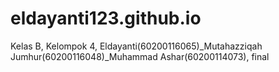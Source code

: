 # eldayanti123.github.io
Kelas B, Kelompok 4, Eldayanti(60200116065)_Mutahazziqah Jumhur(60200116048)_Muhammad Ashar(60200114073), final
